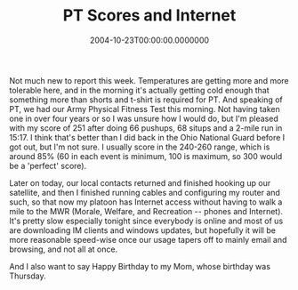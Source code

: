 ﻿---
title: PT Scores and Internet
date: "2004-10-23T00:00:00.0000000"
featuredImage: img/pt-scores-and-internet-featured.png
---

Not much new to report this week. Temperatures are getting more and more tolerable here, and in the morning it's actually getting cold enough that something more than shorts and t-shirt is required for PT. And speaking of PT, we had our Army Physical Fitness Test this morning. Not having taken one in over four years or so I was unsure how I would do, but I'm pleased with my score of 251 after doing 66 pushups, 68 situps and a 2-mile run in 15:17. I think that's better than I did back in the Ohio National Guard before I got out, but I'm not sure. I usually score in the 240-260 range, which is around 85% (60 in each event is minimum, 100 is maximum, so 300 would be a 'perfect' score).

Later on today, our local contacts returned and finished hooking up our satellite, and then I finished running cables and configuring my router and such, so that now my platoon has Internet access without having to walk a mile to the MWR (Morale, Welfare, and Recreation -- phones and Internet). It's pretty slow especially tonight since everybody is online and most of us are downloading IM clients and windows updates, but hopefully it will be more reasonable speed-wise once our usage tapers off to mainly email and browsing, and not all at once.

And I also want to say Happy Birthday to my Mom, whose birthday was Thursday.

